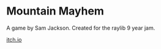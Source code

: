 Mountain Mayhem
=================

A game by Sam Jackson. Created for the raylib 9 year jam.

[itch.io](https://samfromcadott.itch.io/mountain-mayhem)
